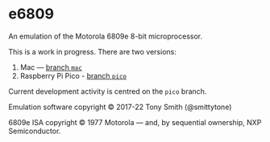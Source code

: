 # e6809 #

An emulation of the Motorola 6809e 8-bit microprocessor.

This is a work in progress. There are two versions:

1. Mac — [branch `mac`](https://github.com/smittytone/e6809/tree/mac)
1. Raspberry Pi Pico - [branch `pico`](https://github.com/smittytone/e6809/tree/pico)

Current development activity is centred on the `pico` branch.

Emulation software copyright &copy; 2017-22 Tony Smith (@smittytone)

6809e ISA copyright &copy; 1977 Motorola &mdash; and, by sequential ownership, NXP Semiconductor.
